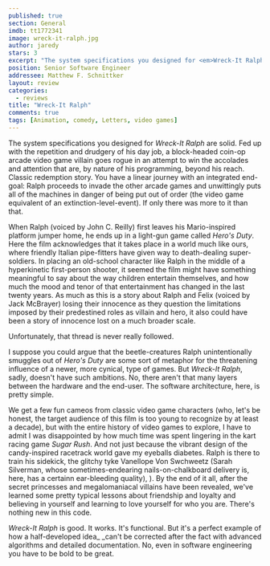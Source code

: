 ```yaml
---
published: true
section: General
imdb: tt1772341
image: wreck-it-ralph.jpg
author: jaredy 
stars: 3
excerpt: "The system specifications you designed for <em>Wreck-It Ralph</em> are solid. Fed up with the repetition and drudgery of his day job, a block-headed coin-op arcade video game villain goes rogue in an attempt to win the accolades and attention that are, by nature of his programming, beyond his reach. Classic redemption story. You have a linear journey with an integrated end-goal: Ralph proceeds to invade the other arcade games and unwittingly puts all of the machines in danger of being put out of order (the video game equivalent of an extinction-level-event). If only there was more to it than that."
position: Senior Software Engineer
addressee: Matthew F. Schnittker
layout: review
categories:
  - reviews
title: "Wreck-It Ralph"
comments: true
tags: [Animation, comedy, Letters, video games]
---
```

The system specifications you designed for _Wreck-It Ralph_ are solid. Fed up with the repetition and drudgery of his day job, a block-headed coin-op arcade video game villain goes rogue in an attempt to win the accolades and attention that are, by nature of his programming, beyond his reach. Classic redemption story. You have a linear journey with an integrated end-goal: Ralph proceeds to invade the other arcade games and unwittingly puts all of the machines in danger of being put out of order (the video game equivalent of an extinction-level-event). If only there was more to it than that. 

When Ralph (voiced by John C. Reilly) first leaves his Mario-inspired platform jumper home, he ends up in a light-gun game called _Hero's Duty_. Here the film acknowledges that it takes place in a world much like ours, where friendly Italian pipe-fitters have given way to death-dealing super-soldiers. In placing an old-school character like Ralph in the middle of a hyperkinetic first-person shooter, it seemed the film might have something meaningful to say about the way children entertain themselves, and how much the mood and tenor of that entertainment has changed in the last twenty years. As much as this is a story about Ralph and Felix (voiced by Jack McBrayer) losing their innocence as they question the limitations imposed by their predestined roles as villain and hero, it also could have been a story of innocence lost on a much broader scale.

Unfortunately, that thread is never really followed. 

I suppose you could argue that the beetle-creatures Ralph unintentionally smuggles out of _Hero's Duty_ are some sort of metaphor for the threatening influence of a newer, more cynical, type of games. But _Wreck-It Ralph_, sadly, doesn't have such ambitions. No, there aren't that many layers between the hardware and the end-user. The software architecture, here, is pretty simple. 

We get a few fun cameos from classic video game characters (who, let's be honest, the target audience of this film is too young to recognize by at least a decade), but with the entire history of video games to explore, I have to admit I was disappointed by how much time was spent lingering in the kart racing game _Sugar Rush_. And not just because the vibrant design of the candy-inspired racetrack world gave my eyeballs diabetes. Ralph is there to train his sidekick, the glitchy tyke Vanellope Von Swchweetz (Sarah Silverman, whose sometimes-endearing nails-on-chalkboard delivery is, here, has a certainn ear-bleeding quality), ). By the end of it all, after the secret princesses and megalomaniacal villains have been revealed, we've learned some pretty typical lessons about friendship and loyalty and believing in yourself and learning to love yourself for who you are. There's nothing new in this code. 

_Wreck-It Ralph_ is good. It works. It's functional. But it's a perfect example of how a half-developed idea_ _can't be corrected after the fact with advanced algorithms and detailed documentation. No, even in software engineering you have to be bold to be great. 